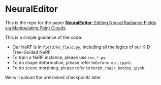 # NeuralEditor

This is the repo for the paper [**NeuralEditor**: Editing Neural Radiance Fields via Manipulating Point Clouds](https://immortalco.github.io/NeuralEditor/).

This is a simple guidance of the code:

- Our NeRF is in `field/kd_field.py`, including all the logics of our K-D Tree-Guided NeRF.
- To train a NeRF instance, please use `run_*.py`.
- To do shape deformation, please refer to`Deform_mic.ipynb`.
- To do scene morphing, please refer to `Morph_chair_hotdog.ipynb`.

We will upload the pretrained checkpoints later. 